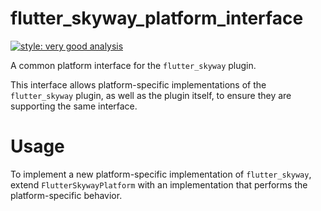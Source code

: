 # flutter_skyway_platform_interface

[![style: very good analysis][very_good_analysis_badge]][very_good_analysis_link]

A common platform interface for the `flutter_skyway` plugin.

This interface allows platform-specific implementations of the `flutter_skyway` plugin, as well as the plugin itself, to ensure they are supporting the same interface.

# Usage

To implement a new platform-specific implementation of `flutter_skyway`, extend `FlutterSkywayPlatform` with an implementation that performs the platform-specific behavior.

[very_good_analysis_badge]: https://img.shields.io/badge/style-very_good_analysis-B22C89.svg
[very_good_analysis_link]: https://pub.dev/packages/very_good_analysis